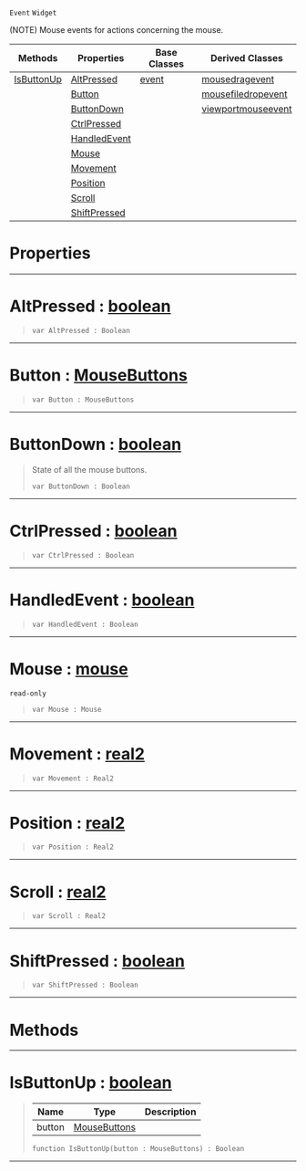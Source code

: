  `Event` `Widget`



(NOTE) Mouse events for actions concerning the mouse.

|Methods|Properties|Base Classes|Derived Classes|
|---|---|---|---|
|[ IsButtonUp](https://github.com/zeroengineteam/ZeroDocs/blob/master/code_reference/class_reference/mouseevent.markdown#isbuttonup-zero-engine-d)|[ AltPressed](https://github.com/zeroengineteam/ZeroDocs/blob/master/code_reference/class_reference/mouseevent.markdown#altpressed-zero-engine-d)|[event](https://github.com/zeroengineteam/ZeroDocs/blob/master/code_reference/class_reference/event.markdown)|[mousedragevent](https://github.com/zeroengineteam/ZeroDocs/blob/master/code_reference/class_reference/mousedragevent.markdown)|
| |[ Button](https://github.com/zeroengineteam/ZeroDocs/blob/master/code_reference/class_reference/mouseevent.markdown#button-zero-engine-docum)| |[mousefiledropevent](https://github.com/zeroengineteam/ZeroDocs/blob/master/code_reference/class_reference/mousefiledropevent.markdown)|
| |[ ButtonDown](https://github.com/zeroengineteam/ZeroDocs/blob/master/code_reference/class_reference/mouseevent.markdown#buttondown-zero-engine-d)| |[viewportmouseevent](https://github.com/zeroengineteam/ZeroDocs/blob/master/code_reference/class_reference/viewportmouseevent.markdown)|
| |[ CtrlPressed](https://github.com/zeroengineteam/ZeroDocs/blob/master/code_reference/class_reference/mouseevent.markdown#ctrlpressed-zero-engine)| | |
| |[ HandledEvent](https://github.com/zeroengineteam/ZeroDocs/blob/master/code_reference/class_reference/mouseevent.markdown#handledevent-zero-engine)| | |
| |[ Mouse](https://github.com/zeroengineteam/ZeroDocs/blob/master/code_reference/class_reference/mouseevent.markdown#mouse-zero-engine-docume)| | |
| |[ Movement](https://github.com/zeroengineteam/ZeroDocs/blob/master/code_reference/class_reference/mouseevent.markdown#movement-zero-engine-doc)| | |
| |[ Position](https://github.com/zeroengineteam/ZeroDocs/blob/master/code_reference/class_reference/mouseevent.markdown#position-zero-engine-doc)| | |
| |[ Scroll](https://github.com/zeroengineteam/ZeroDocs/blob/master/code_reference/class_reference/mouseevent.markdown#scroll-zero-engine-docum)| | |
| |[ ShiftPressed](https://github.com/zeroengineteam/ZeroDocs/blob/master/code_reference/class_reference/mouseevent.markdown#shiftpressed-zero-engine)| | |


 #  Properties


---  
 #  AltPressed : [boolean](https://github.com/zeroengineteam/ZeroDocs/blob/master/code_reference/zilch_base_types/boolean.markdown)

> 
> ``` lang=cpp, name=Zilch
> var AltPressed : Boolean


---  
 #  Button : [MouseButtons](https://github.com/zeroengineteam/ZeroDocs/blob/master/code_reference/enum_reference.markdown#mousebuttons)

> 
> ``` lang=cpp, name=Zilch
> var Button : MouseButtons


---  
 #  ButtonDown : [boolean](https://github.com/zeroengineteam/ZeroDocs/blob/master/code_reference/zilch_base_types/boolean.markdown)

> State of all the mouse buttons.
> ``` lang=cpp, name=Zilch
> var ButtonDown : Boolean


---  
 #  CtrlPressed : [boolean](https://github.com/zeroengineteam/ZeroDocs/blob/master/code_reference/zilch_base_types/boolean.markdown)

> 
> ``` lang=cpp, name=Zilch
> var CtrlPressed : Boolean


---  
 #  HandledEvent : [boolean](https://github.com/zeroengineteam/ZeroDocs/blob/master/code_reference/zilch_base_types/boolean.markdown)

> 
> ``` lang=cpp, name=Zilch
> var HandledEvent : Boolean


---  
 #  Mouse : [mouse](https://github.com/zeroengineteam/ZeroDocs/blob/master/code_reference/class_reference/mouse.markdown)

 `read-only`

> 
> ``` lang=cpp, name=Zilch
> var Mouse : Mouse


---  
 #  Movement : [real2](https://github.com/zeroengineteam/ZeroDocs/blob/master/code_reference/zilch_base_types/real2.markdown)

> 
> ``` lang=cpp, name=Zilch
> var Movement : Real2


---  
 #  Position : [real2](https://github.com/zeroengineteam/ZeroDocs/blob/master/code_reference/zilch_base_types/real2.markdown)

> 
> ``` lang=cpp, name=Zilch
> var Position : Real2


---  
 #  Scroll : [real2](https://github.com/zeroengineteam/ZeroDocs/blob/master/code_reference/zilch_base_types/real2.markdown)

> 
> ``` lang=cpp, name=Zilch
> var Scroll : Real2


---  
 #  ShiftPressed : [boolean](https://github.com/zeroengineteam/ZeroDocs/blob/master/code_reference/zilch_base_types/boolean.markdown)

> 
> ``` lang=cpp, name=Zilch
> var ShiftPressed : Boolean


---  
 #  Methods


---  
 #  IsButtonUp : [boolean](https://github.com/zeroengineteam/ZeroDocs/blob/master/code_reference/zilch_base_types/boolean.markdown)

> 
> |Name|Type|Description|
> |---|---|---|
> |button|[MouseButtons](https://github.com/zeroengineteam/ZeroDocs/blob/master/code_reference/enum_reference.markdown#mousebuttons)| |
> ``` lang=cpp, name=Zilch
> function IsButtonUp(button : MouseButtons) : Boolean
> ``` 


---  
 

 